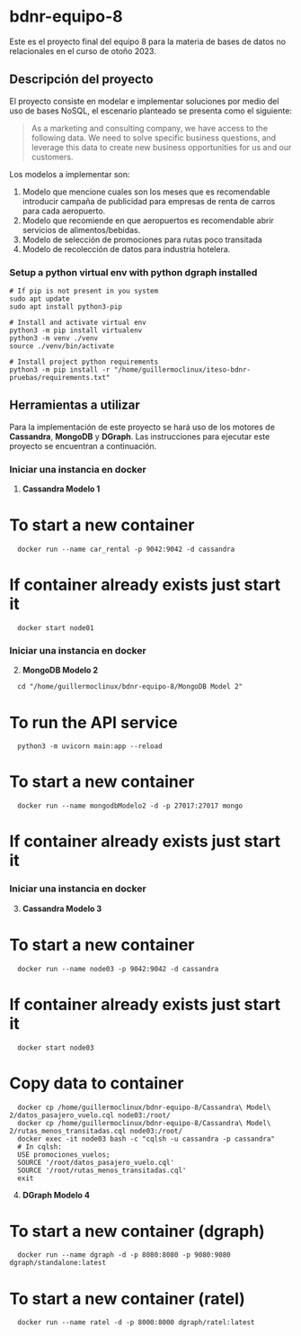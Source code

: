 # bdnr-equipo-8

Este es el proyecto final del equipo 8 para la materia de bases de datos no relacionales en el curso de otoño 2023.

## Descripción del proyecto

El proyecto consiste en modelar e implementar soluciones por medio del uso de bases NoSQL, el escenario planteado se presenta como el siguiente:

> As a marketing and consulting company, we have access to the following data. We need to solve specific business questions, and leverage this data to create new business opportunities for us and our customers.

Los modelos a implementar son:
1. Modelo que mencione cuales son los meses que es recomendable introducir campaña de publicidad para empresas de renta de carros para cada aeropuerto.
2. Modelo que recomiende en que aeropuertos es recomendable abrir servicios de alimentos/bebidas.
3. Modelo de selección de promociones para rutas poco transitada
4. Modelo de recolección de datos para industria hotelera.

### Setup a python virtual env with python dgraph installed
```
# If pip is not present in you system
sudo apt update
sudo apt install python3-pip

# Install and activate virtual env
python3 -m pip install virtualenv
python3 -m venv ./venv
source ./venv/bin/activate

# Install project python requirements
python3 -m pip install -r "/home/guillermoclinux/iteso-bdnr-pruebas/requirements.txt"
```

## Herramientas a utilizar

Para la implementación de este proyecto se hará uso de los motores de **Cassandra**, **MongoDB** y **DGraph**. Las instrucciones para ejecutar este proyecto se encuentran a continuación.

### Iniciar una instancia en docker
  1. **Cassandra Modelo 1**
  # To start a new container
  ``` 
    docker run --name car_rental -p 9042:9042 -d cassandra
  ```
# If container already exists just start it
  ```
    docker start node01
  ```

### Iniciar una instancia en docker
2. **MongoDB Modelo 2**
  ```
    cd "/home/guillermoclinux/bdnr-equipo-8/MongoDB Model 2"
  ```
# To run the API service
  ```
    python3 -m uvicorn main:app --reload
  ```
# To start a new container
  ```
    docker run --name mongodbModelo2 -d -p 27017:27017 mongo
  ```
# If container already exists just start it

### Iniciar una instancia en docker

  3. **Cassandra Modelo 3**
  # To start a new container
  ```
    docker run --name node03 -p 9042:9042 -d cassandra
  ```

  # If container already exists just start it
  ```
    docker start node03
  ```
  # Copy data to container
  ```
    docker cp /home/guillermoclinux/bdnr-equipo-8/Cassandra\ Model\ 2/datos_pasajero_vuelo.cql node03:/root/
    docker cp /home/guillermoclinux/bdnr-equipo-8/Cassandra\ Model\ 2/rutas_menos_transitadas.cql node03:/root/
    docker exec -it node03 bash -c "cqlsh -u cassandra -p cassandra"
    # In cqlsh:
    USE promociones_vuelos;
    SOURCE '/root/datos_pasajero_vuelo.cql'
    SOURCE '/root/rutas_menos_transitadas.cql'
    exit
  ```


4. **DGraph Modelo 4**
# To start a new container (dgraph)
```
  docker run --name dgraph -d -p 8080:8080 -p 9080:9080  dgraph/standalone:latest
```
# To start a new container (ratel)
```
  docker run --name ratel -d -p 8000:8000 dgraph/ratel:latest
```

